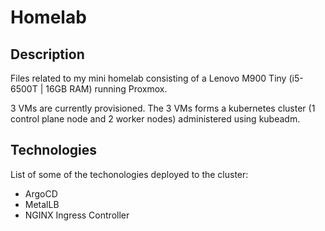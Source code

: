 # Homelab

## Description

Files related to my mini homelab consisting of a Lenovo M900 Tiny (i5-6500T | 16GB RAM) running Proxmox.

3 VMs are currently provisioned. The 3 VMs forms a kubernetes cluster (1 control plane node and 2 worker nodes) administered using kubeadm.

## Technologies

List of some of the techonologies deployed to the cluster:

-   ArgoCD
-   MetalLB
-   NGINX Ingress Controller
